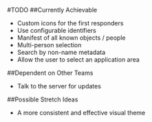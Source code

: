 #TODO
##Currently Achievable
- Custom icons for the first responders
- Use configurable identifiers
- Manifest of all known objects / people
- Multi-person selection
- Search by non-name metadata
- Allow the user to select an application area

##Dependent on Other Teams
- Talk to the server for updates

##Possible Stretch Ideas
- A more consistent and effective visual theme
